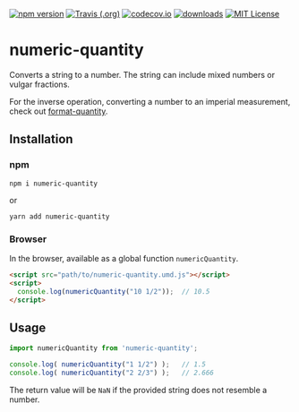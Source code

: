 [![npm version](https://badge.fury.io/js/numeric-quantity.svg)](//npmjs.com/package/numeric-quantity)
[![Travis (.org)](https://img.shields.io/travis/jakeboone02/numeric-quantity)](https://travis-ci.org/jakeboone02/numeric-quantity)
[![codecov.io](https://codecov.io/github/jakeboone02/numeric-quantity/coverage.svg?branch=master)](https://codecov.io/github/jakeboone02/numeric-quantity?branch=master)
[![downloads](https://img.shields.io/npm/dm/numeric-quantity.svg)](http://npm-stat.com/charts.html?package=numeric-quantity&from=2015-08-01)
[![MIT License](https://img.shields.io/npm/l/numeric-quantity.svg)](http://opensource.org/licenses/MIT)

# numeric-quantity

Converts a string to a number. The string can include mixed numbers or vulgar fractions.

For the inverse operation, converting a number to an imperial measurement, check out [format-quantity](https://www.npmjs.com/package/format-quantity).

## Installation

### npm

```
npm i numeric-quantity
```

or

```
yarn add numeric-quantity
```

### Browser

In the browser, available as a global function `numericQuantity`.

```html
<script src="path/to/numeric-quantity.umd.js"></script>
<script>
  console.log(numericQuantity("10 1/2"));  // 10.5
</script>
```

## Usage

```js
import numericQuantity from 'numeric-quantity';

console.log( numericQuantity("1 1/2") );   // 1.5
console.log( numericQuantity("2 2/3") );   // 2.666
```

The return value will be `NaN` if the provided string does not resemble a number.
